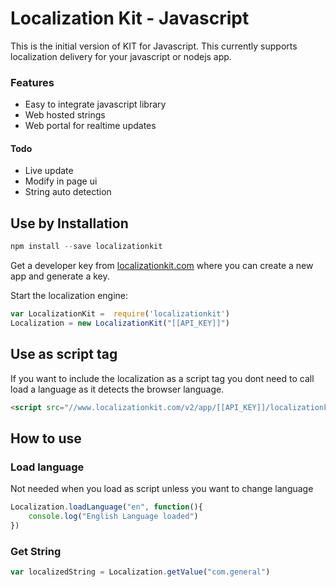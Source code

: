 # Localization Kit - Javascript

This is the initial version of KIT for Javascript. This currently supports localization delivery for your javascript or nodejs app.

### Features
- Easy to integrate javascript library
- Web hosted strings
- Web portal for realtime updates

#### Todo
- Live update
- Modify in page ui
- String auto detection


## Use by Installation

``` javascript
npm install --save localizationkit
```
Get a developer key from [localizationkit.com](https://www.localizationkit.com/app) where you can create a new app and generate a key.

Start the localization engine:
``` javascript
var LocalizationKit =  require('localizationkit')
Localization = new LocalizationKit("[[API_KEY]]")
```

## Use as script tag
If you want to include the localization as a script tag you dont need to call load a language as it detects the browser language.
``` html
<script src="//www.localizationkit.com/v2/app/[[API_KEY]]/localizationkit.js"></script>
```

## How to use

### Load language 
Not needed when you load as script unless you want to change language
``` javascript
Localization.loadLanguage("en", function(){
	console.log("English Language loaded")
})
```

### Get String
``` javascript
var localizedString = Localization.getValue("com.general")
```
